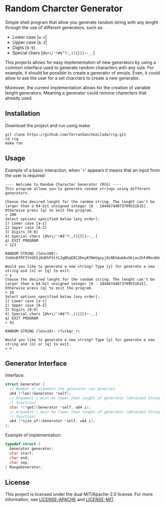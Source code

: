 # Random Charcter Generator

Simple shell program that allow you generate random string with any lenght through the use of different generators, such as:
- Lower case [`a-z`]
- Upper case [`A-Z`]
- Digits [`0-9`]
- Special chars [`@%+\/'!#$^?:,(){}[]~-_.`]

This projects allows for easy implementation of new generators by using a common interface used to generate random characters with any size. For example, it should be possible to create a generator of emojis. Even, it could allow to ask the user for a set charcters to create a new generator.

Moreover, the current implementation allows for the creation of variable lenght generators. Meaning a generator could remove charecters that already used.

## Installation

Download the project and run using make:
```shell
git clone https://github.com/ferranSanchezLlado/rcg.git
cd rcg
make run
```


## Usage

Example of a basic interaction, when '>' appears it means that an input from the user is required:

```
---- Welcome to Random Character Generator (RCG) ----
This program allows you to generate random strings using different generators.

Choose the desired lenght for the random string. The lenght can't be larger than a 64-bit unsigned integer [0 - 18446744073709551615]. Otherwise press [q] to exit the program.
> 100
Select options specified below [any order]:
1) Lower case [a-z]
2) Upper case [A-Z]
3) Digits [0-9]
4) Special chars [@%+\/'!#$^?:,(){}[]~-_.]
q) EXIT PROGRAM
> 123

RANDOM STRING (len=100): 7nbGnBfRFItVdS5j6UDhF5ttL2gBhqEDC2DeyATHmVgoyjXLNEkAwbAvUkjax2hF4Mxn8U45pCn7T3JfPCCdpSlvmPbEoheymB8w

Would you like to generate a new string? Type [y] for generate a new string and [n] or [q] to exit.
> y
Choose the desired lenght for the random string. The lenght can't be larger than a 64-bit unsigned integer [0 - 18446744073709551615]. Otherwise press [q] to exit the program.
> 10
Select options specified below [any order]:
1) Lower case [a-z]
2) Upper case [A-Z]
3) Digits [0-9]
4) Special chars [@%+\/'!#$^?:,(){}[]~-_.]
q) EXIT PROGRAM
> 41

RANDOM STRING (len=10): r?u(kqr_!\

Would you like to generate a new string? Type [y] for generate a new string and [n] or [q] to exit.
> n
```

## Generator Interface

Interface:
```c
struct Generator {
  // Number of elements the generator can generate
  u64 (*len)(Generator *self);
  // Argument i must be lower than lenght of generator (obtained through size
  // function)
  char *(*get)(Generator *self, u64 i);
  // Argument i must be lower than lenght of generator (obtained through size
  // function)
  u64 (*size_of)(Generator *self, u64 i);
};
```

Example of implementation:
```c
typedef struct {
  Generator generator;
  char start;
  char end;
  char sep;
} RangeGenerator;
```

## License

This project is licensed under the dual MIT/Apache-2.0 license. For more
information, see [LICENSE-APACHE](LICENSE-APACHE) and [LICENSE-MIT](LICENSE-MIT).
